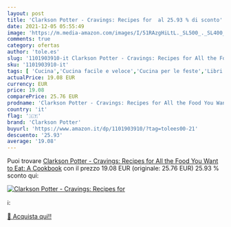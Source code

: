 ```yaml
---
layout: post
title: 'Clarkson Potter - Cravings: Recipes for  al 25.93 % di sconto'
date: 2021-12-05 05:55:49
image: 'https://m.media-amazon.com/images/I/51RAzgHiLtL._SL500_._SL400_.jpg'
comments: true
category: ofertas
author: 'tole.es'
slug: '1101903910-it Clarkson Potter - Cravings: Recipes for All the Food You...'
sku: '1101903910-it'
tags: [ 'Cucina','Cucina facile e veloce','Cucina per le feste','Libri','Lifestyle e guide allo stile','Piatti e portate','Tempo libero','clarkson potter', ]
actualPrice: 19.08 EUR
currency: EUR
price: 19.08
comparePrice: 25.76 EUR
prodname: 'Clarkson Potter - Cravings: Recipes for All the Food You Want to Eat: A Cookbook'
country: 'it'
flag: '🇮🇹'
brand: 'Clarkson Potter'
buyurl: 'https://www.amazon.it/dp/1101903910/?tag=tolees00-21'
descuento: '25.93'
average: '19.08'
---
```


Puoi trovare [Clarkson Potter - Cravings: Recipes for All the Food You Want to Eat: A Cookbook](https://www.amazon.it/dp/1101903910/?tag=tolees00-21) con il prezzo 19.08 EUR (originale: 25.76 EUR) 25.93 % sconto qui:

[![Clarkson Potter - Cravings: Recipes for ](https://m.media-amazon.com/images/I/51RAzgHiLtL._SL500_._SL400_.jpg)](https://www.amazon.it/dp/1101903910/?tag=tolees00-21)

ℹ️:


[🛒 Acquista qui!!](https://www.amazon.it/dp/1101903910/?tag=tolees00-21)
